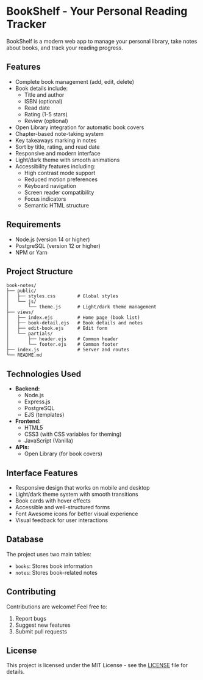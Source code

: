 # BookShelf - Your Personal Reading Tracker

BookShelf is a modern web app to manage your personal library, take notes about books, and track your reading progress.

## Features

- Complete book management (add, edit, delete)
- Book details include:
  - Title and author
  - ISBN (optional)
  - Read date
  - Rating (1-5 stars)
  - Review (optional)
- Open Library integration for automatic book covers
- Chapter-based note-taking system
- Key takeaways marking in notes
- Sort by title, rating, and read date
- Responsive and modern interface
- Light/dark theme with smooth animations
- Accessibility features including:
  - High contrast mode support
  - Reduced motion preferences
  - Keyboard navigation
  - Screen reader compatibility
  - Focus indicators
  - Semantic HTML structure

## Requirements

- Node.js (version 14 or higher)
- PostgreSQL (version 12 or higher)
- NPM or Yarn

## Project Structure

```
book-notes/
├── public/
│   ├── styles.css        # Global styles
│   └── js/
│       └── theme.js      # Light/dark theme management
├── views/
│   ├── index.ejs         # Home page (book list)
│   ├── book-detail.ejs   # Book details and notes
│   ├── edit-book.ejs     # Edit form
│   └── partials/
│       ├── header.ejs    # Common header
│       └── footer.ejs    # Common footer
├── index.js              # Server and routes
└── README.md
```

## Technologies Used

- **Backend:**
  - Node.js
  - Express.js
  - PostgreSQL
  - EJS (templates)
- **Frontend:**
  - HTML5
  - CSS3 (with CSS variables for theming)
  - JavaScript (Vanilla)
- **APIs:**
  - Open Library (for book covers)

## Interface Features

- Responsive design that works on mobile and desktop
- Light/dark theme system with smooth transitions
- Book cards with hover effects
- Accessible and well-structured forms
- Font Awesome icons for better visual experience
- Visual feedback for user interactions

## Database

The project uses two main tables:
- `books`: Stores book information
- `notes`: Stores book-related notes

## Contributing

Contributions are welcome! Feel free to:
1. Report bugs
2. Suggest new features
3. Submit pull requests

## License

This project is licensed under the MIT License - see the [LICENSE](LICENSE) file for details.

